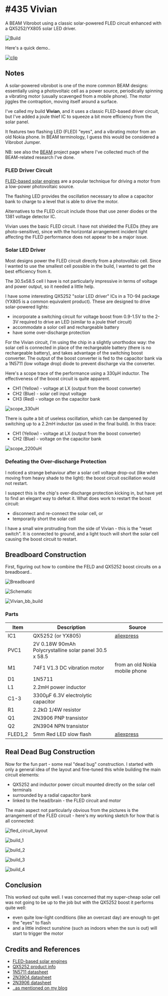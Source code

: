 # #435 Vivian

A BEAM Vibrobot using a classic solar-powered FLED circuit enhanced with a QX5252/YX805 solar LED driver.

![Build](./assets/Vivian_build.jpg?raw=true)

Here's a quick demo..

[![clip](https://img.youtube.com/vi/KKEdPk3T3Iw/0.jpg)](https://www.youtube.com/watch?v=KKEdPk3T3Iw)

## Notes

A solar-powered vibrobot is one of the more common BEAM designs: essentially using a photovoltaic cell
as a power source, periodically spinning a vibrating motor (usually scavenged from a mobile phone).
The motor jiggles the contraption, moving itself around a surface.

I've called my build **Vivian**, and it uses a classic FLED-based driver circuit,
but I've added a joule thief IC to squeeze a bit more efficiency from the solar panel.

It features two flashing LED (FLED) "eyes", and a vibrating motor from an old Nokia phone.
In BEAM terminology, I guess this would be considered a Vibrobot Jumper.

NB: see also the [BEAM](../) project page where I've collected much of the BEAM-related research I've done.

### FLED Driver Circuit

[FLED-based solar engines](http://solarbotics.net/library/circuits/se_t1_fled.html) are a popular
technique for driving a motor from a low-power photovoltaic source.

The flashing LED provides the oscillation necessary to allow a capacitor bank to charge to a level
that is able to drive the motor.

Alternatives to the FLED circuit include those that use zener diodes or the 1381 voltage detector IC.

Vivian uses the basic FLED circuit. I have not shielded the FLEDs (they are photo-sensitive),
since with the horizontal arrangement incident light affecting the FLED performance does not appear to be a major issue.

### Solar LED Driver

Most designs power the FLED circuit directly from a photovoltaic cell.
Since I wanted to use the smallest cell possible in the build, I wanted to get the best efficiency from it.

The 30.5x58.5 cell I have is not particularly impressive in terms of voltage and power output, so it needed a little help.

I have some interesting QX5252 "solar LED driver" ICs in a TO-94 package (YX805 is a common equivalent product).
These are designed to drive solar-powered lights:

* incorporate a switching circuit for voltage boost from 0.9-1.5V to the 2-3V required to drive an LED (similar to a joule thief circuit)
* accommodate a solor cell and rechargeable battery
* have some over-discharge protection

For the Vivian circuit, I'm using the chip in a slightly unorthodox way:
the solar cell is connected in place of the rechargeable battery (there is no rechargeable battery),
and takes advantage of the switching boost converter.
The output of the boost converter is fed to the capacitor bank via a 1N5711 (low voltage drop) diode to prevent discharge via the converter.

Here's a scope trace of the performance using a 330µH inductor. The effectiveness of the boost circuit is quite apparent.

* CH1 (Yellow) - voltage at LX (output from the boost converter)
* CH2 (Blue) - solar cell input voltage
* CH3 (Red) - voltage on the capacitor bank

![scope_330uH](./assets/scope_330uH.gif?raw=true)

There is quite a bit of useless oscillation, which can be dampened by switching up to a 2.2mH inductor (as used in the final build).
In this trace:

* CH1 (Yellow) - voltage at LX (output from the boost converter)
* CH2 (Blue) - voltage on the capacitor bank

![scope_2200uH](./assets/scope_2200uH.gif?raw=true)


### Defeating the Over-discharge Protection

I noticed a strange behaviour after a solar cell voltage drop-out (like when moving from heavy shade to the light):
the boost circuit oscillation would not restart.

I suspect this is the chip's over-discharge protection kicking in, but have yet to find an elegant way to defeat it.
What does work to restart the boost circuit:

* disconnect and re-connect the solar cell, or
* temporarily short the solar cell

I have a small wire protruding from the side of Vivian - this is the "reset switch".
It is connected to ground, and a light touch will short the solar cell causing the boost circuit to restart.


## Breadboard Construction

First, figuring out how to combine the FELD and QX5252 boost circuits on a breadboard..

![Breadboard](./assets/Vivian_bb.jpg?raw=true)

![Schematic](./assets/Vivian_schematic.jpg?raw=true)

![Vivian_bb_build](./assets/Vivian_bb_build.jpg?raw=true)


### Parts

| Item    | Description                                             | Source |
|---------|---------------------------------------------------------|--------|
| IC1     | QX5252 (or YX805)                                       | [aliexpress](https://www.aliexpress.com/item/50pcs-lot-New-QX5252F-QX5252-5252F-TO-94-LED-driver-chip/32774035651.html) |
| PVC1    | 2V 0.18W 90mAh Polycrystalline solar panel 30.5 x 58.5  | |
| M1      | 74F1 V1.3 DC vibration motor                            | from an old Nokia mobile phone |
| D1      | 1N5711                                                  | |
| L1      | 2.2mH power inductor                                    | |
| C1-3    | 3300µF 6.3V electrolytic capacitor                      | |
| R1      | 2.2kΩ 1/4W resistor                                     | |
| Q1      | 2N3906 PNP transistor                                   | |
| Q2      | 2N3904 NPN transistor                                   | |
| FLED1,2 | 5mm Red LED slow flash                                  | [aliexpress](https://www.aliexpress.com/item/100pcs-5mm-Red-Light-Emitting-Diode-Automatic-Flashing-LED-Flash-Control-Blinking-5-mm-Blink-LED/32751061551.html) |


## Real Dead Bug Construction

Now for the fun part - some real "dead bug" construction. I started with only a general idea of the layout
and fine-tuned this while building the main circuit elements:

* QX5252 and inductor power circuit mounted directly on the solar cell terminals
* surrounded by a radial capacitor bank
* linked to the head/brain - the FLED circuit and motor


The main aspect not particularly obvious from the pictures is the arrangement of the FLED circuit - here's my working sketch for how that is all connected:

![fled_circuit_layout](./assets/fled_circuit_layout.jpg?raw=true)

![build_1](./assets/build_1.jpg?raw=true)

![build_2](./assets/build_2.jpg?raw=true)

![build_3](./assets/build_3.jpg?raw=true)

![build_4](./assets/build_4.jpg?raw=true)


## Conclusion

This worked out quite well. I was concerned that my super-cheap solar cell was not going to be up to the job
but with the QX5252 boost it performs quite well:

* even quite low-light conditions (like an overcast day) are enough to get the "eyes" to flash
* and a little indirect sunshine (such as indoors when the sun is out) will start to trigger the motor


## Credits and References

* [FLED-based solar engines](http://solarbotics.net/library/circuits/se_t1_fled.html)
* [QX5252 product info](http://www.qxmd.com.cn/en/?product/QX5252.html)
* [1N5711 datasheet](https://www.futurlec.com/Diodes/1N5711.shtml)
* [2N3904 datasheet](https://www.futurlec.com/Transistors/2N3904.shtml)
* [2N3906 datasheet](https://www.futurlec.com/Transistors/2N3906.shtml)
* [..as mentioned on my blog](https://blog.tardate.com/2018/11/leap436-vivian-the-vibrating-beam-bot.html)
